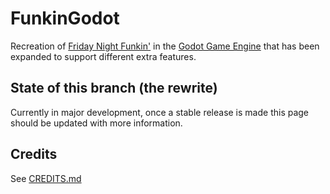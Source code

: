 # FunkinGodot

Recreation of [Friday Night Funkin'](https://www.newgrounds.com/portal/view/770371) in the [Godot Game Engine](https://godotengine.org) that has been expanded to support different extra features.

## State of this branch (the rewrite)

Currently in major development, once a stable release is made this page should be updated with more information.

## Credits

See [CREDITS.md](CREDITS.md)
